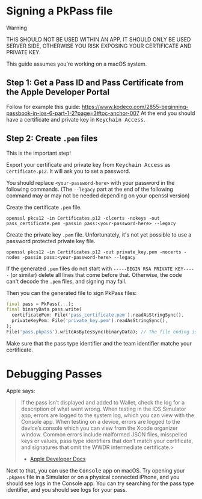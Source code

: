 # Signing a PkPass file

> [!WARNING]
> THIS SHOULD NOT BE USED WITHIN AN APP. 
> IT SHOULD ONLY BE USED SERVER SIDE, OTHERWISE YOU RISK EXPOSING YOUR CERTIFICATE AND PRIVATE KEY.

This guide assumes you're working on a macOS system.

## Step 1: Get a Pass ID and Pass Certificate from the Apple Developer Portal

Follow for example this guide: https://www.kodeco.com/2855-beginning-passbook-in-ios-6-part-1-2?page=3#toc-anchor-007
At the end you should have a certificate and private key in <kbd>Keychain Access</kbd>.

## Step 2: Create `.pem` files

This is the important step!

Export your certificate and private key from <kbd>Keychain Access</kbd> as `Certificate.p12`. It will ask you to set a password.

You should replace `<your-password-here>` with your password in the following commands.
(The `--legacy` part at the end of the following command may or may not be needed depending on your openssl version)

Create the certificate `.pem` file.
```shell
openssl pkcs12 -in Certificates.p12 -clcerts -nokeys -out pass_certificate.pem -passin pass:<your-password-here> --legacy
```

Create the private key `.pem` file. Unfortunately, it's not yet possible to use a password protected private key file.
```shell
openssl pkcs12 -in Certificates.p12 -out private_key.pem -nocerts -nodes -passin pass:<your-password-here> --legacy
```

If the generated `.pem` files do not start with `-----BEGIN RSA PRIVATE KEY-----` (or similar) delete all lines that come before that.
Otherwise, the code can't decode the `.pem` files, and signing may fail.

Then you can the generated file to sign PkPass files:

```dart
final pass = PkPass(...);
final binaryData pass.write(
  certificatePem: File('pass_certificate.pem').readAsStringSync(),
  privateKeyPem: File('private_key.pem').readAsStringSync(),
);
File('pass.pkpass').writeAsBytesSync(binaryData); // The file ending is important
```

Make sure that the pass type identifier and the team identifier matche your certificate.


# Debugging Passes

Apple says:

> If the pass isn’t displayed and added to Wallet, check the log for a description of what went wrong.
> When testing in the iOS Simulator app, errors are logged to the system log, which you can view with the Console app.
> When testing on a device, errors are logged to the device’s console which you can view from the Xcode organizer window.
> Common errors include malformed JSON files, misspelled keys or values, pass type identifiers that don’t match
> your certificate, and signatures that omit the WWDR intermediate certificate.>
>
> - [Apple Developer Docs](https://developer.apple.com/library/archive/documentation/UserExperience/Conceptual/PassKit_PG/Creating.html#//apple_ref/doc/uid/TP40012195-CH4-SW1)

Next to that, you can use the <kbd>Console</kbd> app on macOS. Try opening your `.pkpass` file in a Simulator or on a physical connected iPhone, and you should see logs in the Console app.
You can try searching for the pass type identifier, and you should see logs for your pass.
